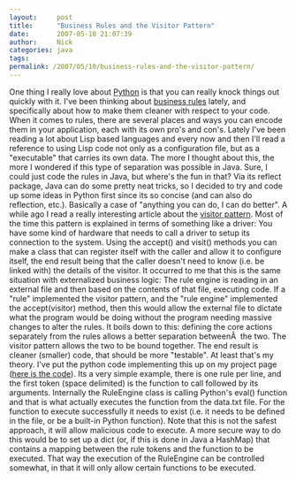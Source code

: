 ```yaml
---
layout:     post
title:      "Business Rules and the Visitor Pattern"
date:       2007-05-10 21:07:39
author:     Nick
categories: java
tags:  
permalink: /2007/05/10/business-rules-and-the-visitor-pattern/
---
```

One thing I really love about [Python](http://python.org) is that you can really knock things out quickly with it. I've been thinking about [business rules](http://en.wikipedia.org/wiki/Business_rules) lately, and specifically about how to make them cleaner with respect to your code. When it comes to rules, there are several places and ways you can encode them in your application, each with its own pro's and con's. Lately I've been reading a lot about Lisp based languages and every now and then I'll read a reference to using Lisp code not only as a configuration file, but as a "executable" that carries its own data. The more I thought about this, the more I wondered if this type of separation was possible in Java. Sure, I could just code the rules in Java, but where's the fun in that? Via its reflect package, Java can do some pretty neat tricks, so I decided to try and code up some ideas in Python first since its so concise (and can also do reflection, etc.). Basically a case of "anything you can do, I can do better". A while ago I read a really interesting article about the [visitor pattern](http://en.wikipedia.org/wiki/Visitor_pattern). Most of the time this pattern is explained in terms of something like a driver: You have some kind of hardware that needs to call a driver to setup its connection to the system. Using the accept() and visit() methods you can make a class that can register itself with the caller and allow it to configure itself, the end result being that the caller doesn't need to know (i.e. be linked with) the details of the visitor. It occurred to me that this is the same situation with externalized business logic: The rule engine is reading in an external file and then based on the contents of that file, executing code. If a "rule" implemented the visitor pattern, and the "rule engine" implemented the accept(visitor) method, then this would allow the external file to dictate what the program would be doing without the program needing massive changes to alter the rules. It boils down to this: defining the core actions separately from the rules allows a better separation betweenÂ  the two. The visitor pattern allows the two to be bound together. The end result is cleaner (smaller) code, that should be more "testable". At least that's my theory. I've put the python code implementing this up on my project page ([here is the code](http://ironboundsoftware.googlecode.com/svn/trunk/misc/src/visitor/)). Its a very simple example, there is one rule per line, and the first token (space delimited) is the function to call followed by its arguments. Internally the RuleEngine class is calling Python's eval() function and that is what actually executes the function from the data.txt file. For the function to execute successfully it needs to exist (i.e. it needs to be defined in the file, or be a built-in Python function). Note that this is not the safest approach, it will allow malicious code to execute. A more secure way to do this would be to set up a dict (or, if this is done in Java a HashMap) that contains a mapping between the rule tokens and the function to be executed. That way the execution of the RuleEngine can be controlled somewhat, in that it will only allow certain functions to be executed.
